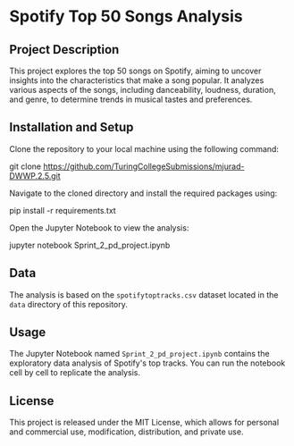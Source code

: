 # Spotify Top 50 Songs Analysis

## Project Description
This project explores the top 50 songs on Spotify, aiming to uncover insights into the characteristics that make a song popular. It analyzes various aspects of the songs, including danceability, loudness, duration, and genre, to determine trends in musical tastes and preferences.

## Installation and Setup
Clone the repository to your local machine using the following command: 

git clone https://github.com/TuringCollegeSubmissions/mjurad-DWWP.2.5.git

Navigate to the cloned directory and install the required packages using:

pip install -r requirements.txt

Open the Jupyter Notebook to view the analysis:

jupyter notebook Sprint_2_pd_project.ipynb

## Data
The analysis is based on the `spotifytoptracks.csv` dataset located in the `data` directory of this repository.

## Usage
The Jupyter Notebook named `Sprint_2_pd_project.ipynb` contains the exploratory data analysis of Spotify's top tracks. You can run the notebook cell by cell to replicate the analysis.

## License
This project is released under the MIT License, which allows for personal and commercial use, modification, distribution, and private use.

